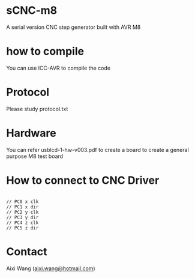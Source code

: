 # sCNC-m8
A serial version CNC step generator built with AVR M8

# how to compile
You can use ICC-AVR to compile the code

# Protocol
Please study protocol.txt

# Hardware
You can refer usblcd-1-hw-v003.pdf to create a board to create a general purpose M8 test board

# How to connect to CNC Driver
<p><code>
// PC0 x clk
// PC1 x dir
// PC2 y clk
// PC3 y dir
// PC4 z clk
// PC5 z dir
</code></p>

# Contact
Aixi Wang (aixi.wang@hotmail.com)
